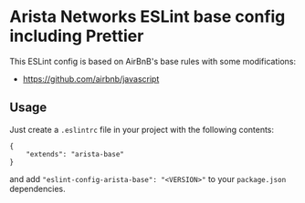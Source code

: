 # Arista Networks ESLint base config including Prettier
This ESLint config is based on AirBnB's base rules with some modifications:

  * https://github.com/airbnb/javascript

## Usage
Just create a `.eslintrc` file in your project with the following contents:

```
{
    "extends": "arista-base"
}
```

and add `"eslint-config-arista-base": "<VERSION>"` to your `package.json` dependencies.
